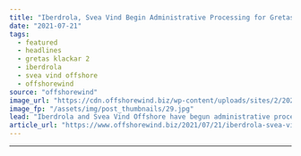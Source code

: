 ```yaml
---
title: "Iberdrola, Svea Vind Begin Administrative Processing for Gretas Klackar 2 OWF"
date: "2021-07-21"
tags: 
  - featured
  - headlines
  - gretas klackar 2
  - iberdrola
  - svea vind offshore
  - offshorewind
source: "offshorewind"
image_url: "https://cdn.offshorewind.biz/wp-content/uploads/sites/2/2021/07/21123004/Gretas-Klackar-2-OWF-visualisation_-c-SWECO-Svea-Vind-Offshore.jpg"
image_fp: "/assets/img/post_thumbnails/29.jpg"
lead: "Iberdrola and Svea Vind Offshore have begun administrative processing for the Gretas Klackar 2"
article_url: "https://www.offshorewind.biz/2021/07/21/iberdrola-svea-vind-begin-administrative-processing-for-gretas-klackar-2-owf/"
---
```


---
